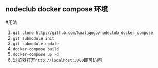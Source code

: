 nodeclub docker compose 环境
----------------------------

#用法

1. `git clone http://github.com/koalagogo/nodeclub_docker_compose`
2. `git submodule init`
3. `git submodule update`
4. `docker-compose build`
5. `docker-compose up -d`
6. 浏览器打开`http://localhost:3000`即可访问

